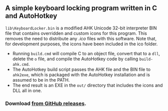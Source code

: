 ## A simple keyboard locking program written in C and AutoHotkey

`lib\KeyboardLocker.bin` is a modified AHK Unicode 32-bit interpreter BIN file that contains overridden and custom icons for this program. This removes the need to distribute any *.ico* files with this software. Note that, for development purposes, the icons have been included in the ico folder.

* Running `build.cmd` will compile C to an object file, convert that to a `dll`, delete the `o` file, and compile the AutoHotkey code by calling `build-ahk.cmd`.
* The AutoHotkey build script passes the AHK file and the BIN file to `ahk2exe`, which is packaged with the AutoHotkey installation and is assumed to be in the PATH.
* The end result is an EXE in the `out/` directory that includes the icons and DLL all in one.

### Download [from GitHub releases][1].

[1]: https://github.com/jmariner/KeyboardLocker/releases/latest

